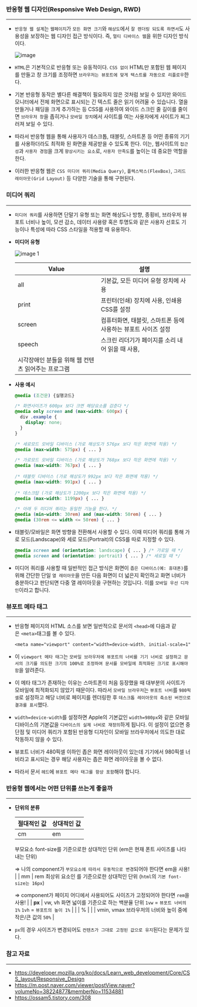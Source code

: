 ### 반응형 웹 **디자인**(Responsive Web Design, **RWD)**

---

- `반응형 웹 설계`는 `웹페이지`가 `모든 화면 크기`와 `해상도`에서 `잘 렌더링 되도록 하면서`도 사용성을 보장하는 웹 디자인 접근 방식이다. 즉, `멀티 디바이스 웹`을 위한 디자인 방식이다.
    
    ![image](https://github.com/user-attachments/assets/9ef51eb7-369a-4502-8e99-6a1bd7c13e07)
    
- `HTML`은 기본적으로 반응형 또는 유동적이다. `CSS 없이` HTML만 포함된 웹 페이지를 만들고 창 크기를 조정하면 `브라우저는 뷰포트에 맞게 텍스트를 자동으로 리플로우`한다.
- 기본 반응형 동작은 별다른 해결책이 필요하지 않은 것처럼 보일 수 있지만 와이드 모니터에서 전체 화면으로 표시되는 긴 텍스트 줄은 읽기 어려울 수 있습니다. 열을 만들거나 패딩을 크게 추가하는 등 CSS를 사용하여 와이드 스크린 줄 길이를 줄이면 `브라우저 창`을 좁히거나 `모바일 장치`에서 사이트를 여는 사용자에게 사이트가 찌그러져 보일 수 있다.
- 따라서 반응형 웹을 통해 사용자가 데스크톱, 태블릿, 스마트폰 등 어떤 종류의 기기를 사용하더라도 최적화 된 화면을 제공받을 수 있도록 한다. 이는, 웹사이트의 `접근성`과 `사용자 경험`을 크게 `향상시키는 요소`로, `사용자 만족도`를 높이는 데 중요한 역할을 한다.
- 이러한 반응형 웹은 `CSS 미디어 쿼리(Media Query)`, `플렉스박스(FlexBox)`, `그리드 레이아웃(Grid Layout)` 등 다양한 기술을 통해 구현된다.

### 미디어 쿼리

---

- `미디어 쿼리`를 사용하면 단말기 유형 또는 화면 해상도나 방향, 종횡비, 브라우저 뷰포트 너비나 높이, 모션 감소, 데이터 사용량 혹은 투명도와 같은 사용자 선호도 기능이나 특성에 따라 CSS 스타일을 적용할 때 유용하다.
- **미디어 유형**
    
    ![image 1](https://github.com/user-attachments/assets/497590e7-671b-4d40-876d-b860c385b4d8)
    
    | **Value** | **설명** |
    | --- | --- |
    | all | 기본값, 모든 미디어 유형 장치에 사용 |
    | print | 프린터(인쇄) 장치에 사용, 인쇄용 CSS를 설정 |
    | screen | 컴퓨터화면, 태블릿, 스마트폰 등에 사용하는 뷰포트 사이즈 설정 |
    | speech | 스크린 리더기가 페이지를 소리 내어 읽을 때 사용,
    시각장애인 분들을 위해 웹 컨텐츠 읽어주는 프로그램 |

- **사용 예시**
    
    ```css
    @media (조건문) {실행코드}
    
    /* 화면사이즈가 600px 보다 크면 해당요소를 감춘다 */
    @media only screen and (max-width: 600px) {
      div .example {
        display: none;
      }
    }
    
    /* 세로모드 모바일 디바이스 (가로 해상도가 576px 보다 작은 화면에 적용) */
    @media (max-width: 575px) { ... } 
    
    /* 가로모드 모바일 디바이스 (가로 해상도가 768px 보다 작은 화면에 적용) */
    @media (max-width: 767px) { ... } 
     
    /* 태블릿 디바이스 (가로 해상도가 992px 보다 작은 화면에 적용) */
    @media (max-width: 991px) { ... } 
     
    /* 데스크탑 (가로 해상도가 1200px 보다 작은 화면에 적용) */
    @media (max-width: 1199px) { ... }
    
    /* 아래 두 미디어 쿼리는 동일한 기능을 한다. */
    @media (min-width: 30rem) and (max-width: 50rem) { ... }
    @media (30rem <= width <= 50rem) { ... }
    ```
    
- 태블릿/모바일은 화면 방향을 전환해서 사용할 수 있다. 이때 미디어 쿼리를 통해 가로 모드(Landscape)와 세로 모드(Portrait)의 CSS를 따로 지정할 수 있다.
    
    ```css
    @media screen and (orientation: landscape) { ... } /* 가로일 때 */
    @media screen and (orientation: portrait) { ... } /* 세로일 때 */
    ```
    
- 미디어 쿼리를 사용할 때 일반적인 접근 방식은 화면이 `좁은 디바이스(예: 휴대폰)`를 위해 간단한 단일 `열 레이아웃`을 만든 다음 화면이 더 넓은지 확인하고 화면 너비가 충분하다고 판단되면 다중 열 레이아웃을 구현하는 것입니다. 이를 `모바일 우선 디자인`이라고 합니다.

### 뷰포트 메타 태그

---

- 반응형 페이지의 HTML 소스를 보면 일반적으로 문서의 `<head>`에 다음과 같은 `<meta>`태그를 볼 수 있다.
    
    ```css
    <meta name="viewport" content="width=device-width, initial-scale=1" />
    ```
    
- 이 `viewport 메타 태그`는 `모바일 브라우저에 뷰포트의 너비를 기기 너비로 설정하고 문서의 크기를 의도한 크기의 100%로 조정하여 문서를 모바일에 최적화된 크기로 표시해야 함`을 알려준다.
- 이 메타 태그가 존재하는 이유는 스마트폰이 처음 등장했을 때 대부분의 사이트가 모바일에 최적화되지 않았기 때문이다. 따라서 `모바일 브라우저`는 `뷰포트 너비`를 `980픽셀`로 설정하고 해당 너비로 페이지를 렌더링한 후 `데스크톱 레이아웃의 축소된 버전으로 결과를 표시`했다.
- `width=device-width`를 설정하면 Apple의 기본값인 `width=980px`와 같은 모바일 디바이스의 기본값을 `디바이스의 실제 너비로 재정의`하게 됩니다. 이 설정이 없으면 중단점 및 미디어 쿼리가 포함된 반응형 디자인이 모바일 브라우저에서 의도한 대로 작동하지 않을 수 있다.
- 뷰포트 너비가 480픽셀 이하인 좁은 화면 레이아웃이 있는데 기기에서 980픽셀 너비라고 표시되는 경우 해당 사용자는 좁은 화면 레이아웃을 볼 수 없다.
- 따라서 문서 `헤드`에 `뷰포트 메타 태그를 항상 포함`해야 합니다.

### 반응형 웹에서는 어떤 단위를 쓰는게 좋을까

---

- **단위의 분류**
    
    
    | **절대적인 값** | **상대적인 값** |
    | --- | --- |
    | cm | em
    부모요소 font-size를 기준으로한 상대적인 단위
    (em은 현재 폰트 사이즈를 나타내는 단위)
    
    ⇒ 나의 component가 `부모요소에 따라서 유동적으로 변경`되어야 한다면 em을 사용! |
    | mm | rem
    최상위 요소인 <html>를 기준으로한 상대적인 단위
    (`html`의 `기본 font-size는 16px`)
    
    ⇒ component가 페이지 어디에서 사용되어도 사이즈가 고정되어야 한다면 `rem`을 사용! |
    | **px** | vw, vh
    화면 넓이를 기준으로 하는 백분율 단위
    `1vw` = `뷰포트 너비의 1%`
    `1vh` = `뷰포트의 높이 1%` |
    |  | % |
    |  | vmin, vmax
    브라우저의 너비와 높이 중에 작은/큰 값의 `50%` |
- `px`의 경우 사이즈가 변경되어도 `컨텐츠가 그대로 고정된 값으로 유지`된다는 문제가 있다.

### 참고 자료

---

- https://developer.mozilla.org/ko/docs/Learn_web_development/Core/CSS_layout/Responsive_Design
- https://m.post.naver.com/viewer/postView.naver?volumeNo=38224877&memberNo=11534881
- https://ossam5.tistory.com/308
